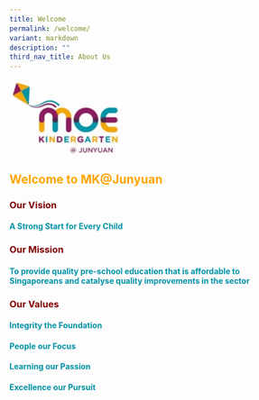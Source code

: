 ```yaml
---
title: Welcome
permalink: /welcome/
variant: markdown
description: ""
third_nav_title: About Us
---
```

<img style="width: 40%" height="50%" width="50%" alt="" src="/images/MK_logo.jpg">

## <b><font color="orange">Welcome to MK@Junyuan</font></b>

### <b><font color="maroon">Our Vision<font></font></font></b><font color="maroon"><font>
####  <b><font color="#0091A6">A Strong Start for Every Child</font></b>

### <b><font color="maroon">Our Mission<font></font></font></b><font color="maroon"><font>
####  <b><font color="#0091A6">To provide quality pre-school education that is affordable to Singaporeans and catalyse quality improvements in the sector</font></b>

### <b><font color="maroon">Our Values
#### <b><font color="#0091A6">Integrity the Foundation<br>
####  <b><font color="#0091A6">People our Focus <br>
####  <b><font color="#0091A6">Learning our Passion<br>
####  <b><font color="#0091A6">Excellence our Pursuit</font></b></font></b></font></b></font></b></font></b></font></font></font></font>
